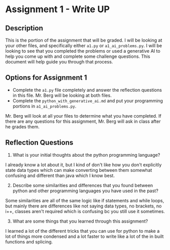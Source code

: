 # Assignment 1 - Write UP

## Description
This is the portion of the assignment that will be graded.  I will be looking at your other files, and specifically either `a1.py` or `a1_ai_problems.py`.  I will be looking to see that you completed the problems or used a generative AI to help you come up with and complete some challenge questions.  This document will help guide you through that process.

## Options for Assignment 1
- Complete the `a1.py` file completely and answer the reflection questions in this file.  Mr. Berg will be looking at both files.
- Complete the `python_with_generative_ai.md` and put your programming portions in `a1_ai_problems.py`.

Mr. Berg will look at all your files to determine what you have completed.  If there are any questions for this assignment, Mr. Berg will ask in class after he grades them.


## Reflection Questions

1. What is your initial thoughts about the python programming language?

I already know a lot about it, but I kind of don't like how you don't explicitly state data types which can make converting between them somewhat confusing and different than java which I know best.

2. Describe some similarities and differences that you found between python and other programming languages you have used in the past?

Some similarities are all of the same logic like if statements and while loops, but mainly there are differences like not saying data types, no brackets, no i++, classes aren't required which is confusing bc you still use it sometimes.

3. What are some things that you learned through this assignment?

I learned a lot of the different tricks that you can use for python to make a lot of things more condensed and a lot faster to write like a lot of the in built functions and splicing.
